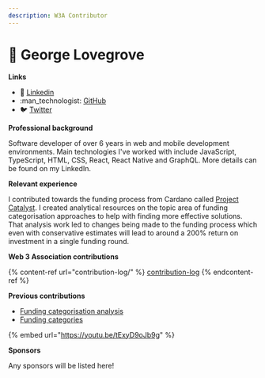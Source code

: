 ```yaml
---
description: W3A Contributor
---
```


# 🧑 George Lovegrove

**Links**

* :briefcase: [Linkedin](https://www.linkedin.com/in/georgelovegrove/)
* :man\_technologist: [GitHub](https://github.com/lovegrovegeorge)
* :bird: [Twitter](https://twitter.com/lovegrovegeo)



**Professional background**

Software developer of over 6 years in web and mobile development environments. Main technologies I've worked with include JavaScript, TypeScript, HTML, CSS, React, React Native and GraphQL. More details can be found on my LinkedIn.



**Relevant experience**

I contributed towards the funding process from Cardano called [Project Catalyst](https://projectcatalyst.io/). I created analytical resources on the topic area of funding categorisation approaches to help with finding more effective solutions. That analysis work led to changes being made to the funding process which even with conservative estimates will lead to around a 200% return on investment in a single funding round.



**Web 3 Association contributions**

{% content-ref url="contribution-log/" %}
[contribution-log](contribution-log/)
{% endcontent-ref %}



**Previous contributions**

* [Funding categorisation analysis](https://docs.catalystcontributors.org/funding-categorisation-analysis/)
* [Funding categories](../../approach/shared-learning-approach.md)

{% embed url="https://youtu.be/tExyD9oJb9g" %}



**Sponsors**

Any sponsors will be listed here!
